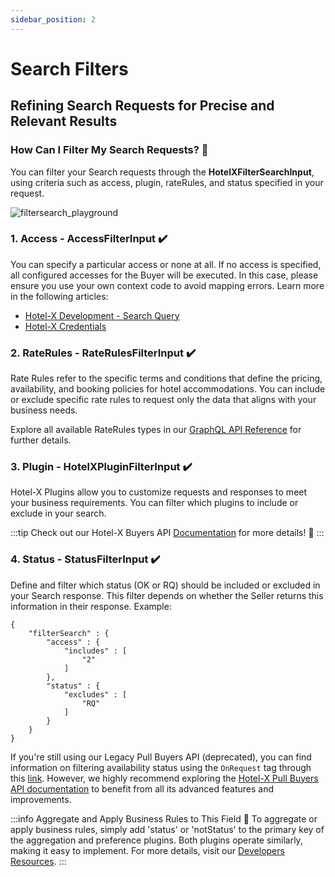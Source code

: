 ```yaml
--- 
sidebar_position: 2
---
```



# Search Filters

## Refining Search Requests for Precise and Relevant Results

### How Can I Filter My Search Requests? 🚀
You can filter your Search requests through the **HotelXFilterSearchInput**, using criteria such as access, plugin, rateRules, and status specified in your request.

![filtersearch_playground](https://storage.travelgate.com/kbase/filtersearch_playground.png)

### 1. Access - AccessFilterInput ✔️
You can specify a particular access or none at all. If no access is specified, all configured accesses for the Buyer will be executed. In this case, please ensure you use your own context code to avoid mapping errors. Learn more in the following articles:

- [Hotel-X Development - Search Query](/docs/apis/for-buyers/hotel-x-pull-buyers-api/booking-flow/search)
- [Hotel-X Credentials](/kb/our-products/are-you-a-buyer/getting-started-with-hotel-x-buyers-api/hotel-x-credentials)

### 2. RateRules - RateRulesFilterInput ✔️
Rate Rules refer to the specific terms and conditions that define the pricing, availability, and booking policies for hotel accommodations. You can include or exclude specific rate rules to request only the data that aligns with your business needs.

Explore all available RateRules types in our [GraphQL API Reference](/api/types/enums/rate-rules-type) for further details.

### 3. Plugin - HotelXPluginFilterInput ✔️
Hotel-X Plugins allow you to customize requests and responses to meet your business requirements. You can filter which plugins to include or exclude in your search.

:::tip
Check out our Hotel-X Buyers API [Documentation](/docs/apis/for-buyers/hotel-x-pull-buyers-api/plugins/overview) for more details! 🚀
:::

### 4. Status - StatusFilterInput ✔️
Define and filter which status (OK or RQ) should be included or excluded in your Search response. This filter depends on whether the Seller returns this information in their response. Example:

```
{
    "filterSearch" : {
        "access" : {
            "includes" : [
                "2"
            ]
        },
        "status" : {
            "excludes" : [
                "RQ"
            ]
        }
    }
}
```

If you're still using our Legacy Pull Buyers API (deprecated), you can find information on filtering availability status using the `OnRequest` tag through this [link](/docs/apis/for-buyers/legacy-pull-buyers-api/booking-flow/avail). However, we highly recommend exploring the [Hotel-X Pull Buyers API documentation](/kb/getting-started-with-travelgate/about-our-connectivity/what-exactly-is-hotel-x-and-why-should-i-develop-it) to benefit from all its advanced features and improvements.

:::info Aggregate and Apply Business Rules to This Field 🚀
To aggregate or apply business rules, simply add 'status' or 'notStatus' to the primary key of the aggregation and preference plugins. Both plugins operate similarly, making it easy to implement. For more details, visit our [Developers Resources](/docs/apis/for-buyers/hotel-x-pull-buyers-api/plugins/overview).
:::

